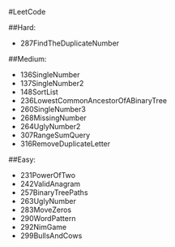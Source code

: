 #LeetCode

##Hard:
- 287FindTheDuplicateNumber

##Medium:
- 136SingleNumber
- 137SingleNumber2
- 148SortList
- 236LowestCommonAncestorOfABinaryTree
- 260SingleNumber3
- 268MissingNumber
- 264UglyNumber2
- 307RangeSumQuery
- 316RemoveDuplicateLetter

##Easy:
- 231PowerOfTwo
- 242ValidAnagram
- 257BinaryTreePaths
- 263UglyNumber
- 283MoveZeros
- 290WordPattern
- 292NimGame
- 299BullsAndCows
